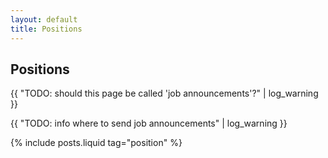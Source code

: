 ```yaml
---
layout: default
title: Positions
---
```

## Positions

{{ "TODO: should this page be called 'job announcements'?" | log_warning }}

{{ "TODO: info where to send job announcements" | log_warning }}

{% include posts.liquid tag="position" %}
